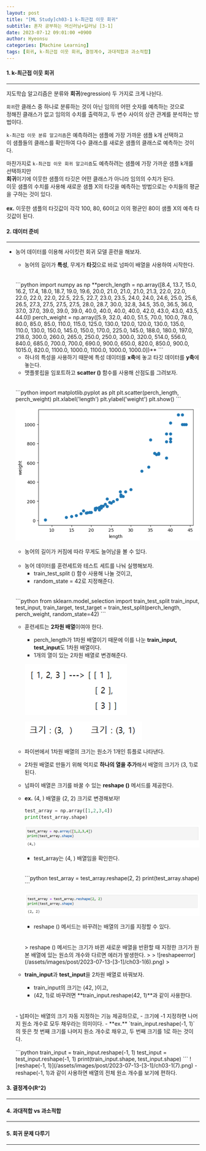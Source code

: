 ```yaml
---
layout: post
title: "[ML Study]ch03-1 k-최근접 이웃 회귀"
subtitle: 혼자 공부하는 머신러닝+딥러닝 [3-1]
date: 2023-07-12 09:01:00 +0900
author: Hyeonsu
categories: [Machine Learning]
tags: [회귀, k-최근접 이웃 회귀, 결정계수, 과대적합과 과소적합]
---
```


#### 1. k-최근접 이웃 회귀
---------------------------

지도학습 알고리즘은 분류와 **회귀**(regression) 두 가지로 크게 나뉜다.

`회귀`란 클래스 중 하나로 분류하는 것이 아닌 임의의 어떤 숫자를 예측하는 것으로 
<br>정해진 클래스가 없고 임의의 수치를 출력하고, 두 변수 사이의 상관 관계를 분석하는 방법이다.

`k-최근접 이웃 분류 알고리즘`은 예측하려는 샘플에 가장 가까운 샘플 k개 선택하고
<br>이 샘플들의 클래스를 확인하여 다수 클래스를 새로운 샘플의 클래스로 예측하는 것이다.

마찬가지로 `k-최근접 이웃 회귀 알고리즘`도 예측하려는 샘플에 가장 가까운 샘플 k개를 선택하지만 
<br>**회귀**이기에 이웃한 샘플의 타깃은 어떤 클래스가 아니라 임의의 수치가 된다.
<br>이웃 샘플의 수치를 사용해 새로운 샘플 X의 타깃을 예측하는 방법으로는 수치들의 평균을 구하는 것이 있다.
<br>
<br>**ex.** 이웃한 샘플의 타깃값이 각각 100, 80, 60이고 이의 평균인 80이 샘플 X의 예측 타깃값이 된다.

#### 2. 데이터 준비
---------------------------
- 농어 데이터를 이용해 사이킷런 회귀 모델 훈련을 해보자.
    - 농어의 길이가 **특성**, 무게가 **타깃**으로 바로 넘파이 배열을 사용하여 시작한다.
    <br>
    <br>
    ```python
    import numpy as np
    **perch_length = np.array([8.4, 13.7, 15.0, 16.2, 17.4, 18.0, 18.7, 19.0, 19.6, 20.0, 21.0,
           21.0, 21.0, 21.3, 22.0, 22.0, 22.0, 22.0, 22.0, 22.5, 22.5, 22.7,
           23.0, 23.5, 24.0, 24.0, 24.6, 25.0, 25.6, 26.5, 27.3, 27.5, 27.5,
           27.5, 28.0, 28.7, 30.0, 32.8, 34.5, 35.0, 36.5, 36.0, 37.0, 37.0,
           39.0, 39.0, 39.0, 40.0, 40.0, 40.0, 40.0, 42.0, 43.0, 43.0, 43.5,
           44.0])
    perch_weight = np.array([5.9, 32.0, 40.0, 51.5, 70.0, 100.0, 78.0, 80.0, 85.0, 85.0, 110.0,
           115.0, 125.0, 130.0, 120.0, 120.0, 130.0, 135.0, 110.0, 130.0,
           150.0, 145.0, 150.0, 170.0, 225.0, 145.0, 188.0, 180.0, 197.0,
           218.0, 300.0, 260.0, 265.0, 250.0, 250.0, 300.0, 320.0, 514.0,
           556.0, 840.0, 685.0, 700.0, 700.0, 690.0, 900.0, 650.0, 820.0,
           850.0, 900.0, 1015.0, 820.0, 1100.0, 1000.0, 1100.0, 1000.0,
           1000.0])**
    ```
    
    - 하나의 특성을 사용하기 때문에 특성 데이터를 **x축**에 놓고 타깃 데이터를 **y축**에 놓는다.
    - 맷플롯립을 임포트하고 **scatter ()** 함수를 사용해 산점도를 그려보자.
    <br>
    <br>
    ```python
    import matplotlib.pyplot as plt
    plt.scatter(perch_length, perch_weight)
    plt.xlabel('length')
    plt.ylabel('weight')
    plt.show()
    ```
    
    ![scatter](/assets/images/post/2023-07-13-[3-1]/ch03-1(1).png)
    - 농어의 길이가 커짐에 따라 무게도 늘어남을 볼 수 있다.
    <br>

    - 농어 데이터를 훈련세트와 테스트 세트를 나눠 실행해보자.
        - train_test_split () 함수 사용해 나눌 것이고,
        - random_state = 42로 지정해준다.
    <br>
    <br>
    ```python
    from sklearn.model_selection import train_test_split
    train_input, test_input, train_target, test_target = train_test_split(perch_length, perch_weight, random_state=42)
    ```
        
    - 훈련세트는 **2차원 배열**이여야 한다.
        - perch_length가 1차원 배열이기 때문에 이를 나눈 **train_input, test_input**도 1차원 배열이다.
        - 1개의 열이 있는 2차원 배열로 변경해준다.
        
        ![array1](/assets/images/post/2023-07-13-[3-1]/ch03-1(2).png)
        
        ![array2](/assets/images/post/2023-07-13-[3-1]/ch03-1(3).png)
        
    
    - 파이썬에서  1차원 배열의 크기는 원소가 1개인 튜플로 나타낸다.
    - 2차원 배열로 만들기 위해 억지로 **하나의 열을 추가**해서 배열의 크기가 (3, 1)로 된다.
    - 넘파이 배열은 크기를 바꿀 수 있는 **reshape ()** 메서드를 제공한다.

    - **ex.** (4,  ) 배열을 (2, 2) 크기로 변경해보자!
        
        ```python
        test_array = np.array([1,2,3,4])
        print(test_array.shape)
        ```
        
        ![(4, )](/assets/images/post/2023-07-13-[3-1]/ch03-1(4).png)
        
        - test_array는 (4,  ) 배열임을 확인한다.
        <br>
        <br>
        ```python
        test_array = test_array.reshape(2, 2)
        print(test_array.shape)
        ```
        
        ![(2, 2)](/assets/images/post/2023-07-13-[3-1]/ch03-1(5).png)
        
        - reshape () 메서드는 바꾸려는 배열의 크기를 지정할 수 있다.
        <br>
        <br>
        > reshape () 메서드는 크기가 바뀐 새로운 배열을 반환할 때 지정한 크기가 원본 배열에 있는 원소의 개수와 다르면 에러가 발생한다.
        > 
        > ![reshapeerror](/assets/images/post/2023-07-13-[3-1]/ch03-1(6).png)
        > 
        
    - **train_input**과 **test_input**을 2차원 배열로 바꿔보자.
        - train_input의 크기는 (42,  )이고,
        - (42, 1)로 바꾸려면 **train_input.reshape(42, 1)**과 같이 사용한다.
    <br>
    <br>
    - 넘파이는 배열의 크기 자동 지정하는 기능 제공하므로,
        - 크기에 -1 지정하면 나머지 원소 개수로 모두 채우라는 의미이다.
        - **ex.** `train_input.reshape(-1, 1)`의 뜻은 첫 번째 크기를 나머지 원소 개수로 채우고, 두 번째 크기를 1로 하는 것이다.
    <br>
    <br>
    ```python
    train_input = train_input.reshape(-1, 1)
    test_input = test_input.reshape(-1, 1)
    print(train_input.shape, test_input.shape)
    ```
    ![reshape(-1, 1)](/assets/images/post/2023-07-13-[3-1]/ch03-1(7).png)
    - reshape(-1, 1)과 같이 사용하면 배열의 전체 원소 개수를 보기에 편하다.


#### 3. 결정계수(R^2)
---------------------------



#### 4. 과대적합 vs 과소적합
---------------------------




#### 5. 회귀 문제 다루기
---------------------------